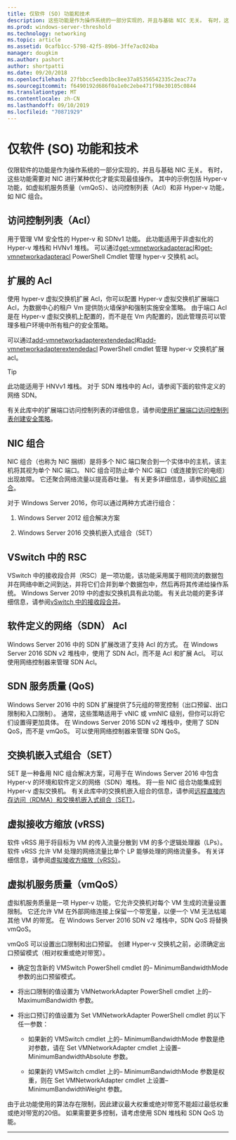 ```yaml
---
title: 仅软件 (SO) 功能和技术
description: 这些功能是作为操作系统的一部分实现的，并且与基础 NIC 无关。 有时，这些功能需要对 NIC 进行某种优化才能实现最佳操作。 其中的示例包括 Hyper-v 功能，如虚拟机服务质量（vmQoS）、访问控制列表（Acl）和非 Hyper-v 功能，如 NIC 组合。
ms.prod: windows-server-threshold
ms.technology: networking
ms.topic: article
ms.assetid: 0cafb1cc-5798-42f5-89b6-3ffe7ac024ba
manager: dougkim
ms.author: pashort
author: shortpatti
ms.date: 09/20/2018
ms.openlocfilehash: 27fbbcc5eedb1bc8ee37a85356542335c2eac77a
ms.sourcegitcommit: f6490192d686f0a1e0c2ebe471f98e30105c0844
ms.translationtype: MT
ms.contentlocale: zh-CN
ms.lasthandoff: 09/10/2019
ms.locfileid: "70871929"
---
```

# <a name="software-only-so-features-and-technologies"></a>仅软件 (SO) 功能和技术
仅限软件的功能是作为操作系统的一部分实现的，并且与基础 NIC 无关。 有时，这些功能需要对 NIC 进行某种优化才能实现最佳操作。 其中的示例包括 Hyper-v 功能，如虚拟机服务质量（vmQoS）、访问控制列表（Acl）和非 Hyper-v 功能，如 NIC 组合。

## <a name="access-control-lists-acls"></a>访问控制列表（Acl）

用于管理 VM 安全性的 Hyper-v 和 SDNv1 功能。 此功能适用于非虚拟化的 Hyper-v 堆栈和 HVNv1 堆栈。 可以通过[get-vmnetworkadapteracl](https://docs.microsoft.com/powershell/module/hyper-v/add-vmnetworkadapteracl?view=win10-ps)和[get-vmnetworkadapteracl](https://docs.microsoft.com/powershell/module/hyper-v/remove-vmnetworkadapteracl?view=win10-ps) PowerShell Cmdlet 管理 hyper-v 交换机 acl。

## <a name="extended-acls"></a>扩展的 Acl

使用 hyper-v 虚拟交换机扩展 Acl，你可以配置 Hyper-v 虚拟交换机扩展端口 Acl，为数据中心的租户 Vm 提供防火墙保护和强制实施安全策略。 由于端口 Acl 是在 Hyper-v 虚拟交换机上配置的，而不是在 Vm 内配置的，因此管理员可以管理多租户环境中所有租户的安全策略。

可以通过[add-vmnetworkadapterextendedacl](https://docs.microsoft.com/powershell/module/hyper-v/add-vmnetworkadapterextendedacl?view=win10-ps)和[add-vmnetworkadapterextendedacl](https://docs.microsoft.com/powershell/module/hyper-v/remove-vmnetworkadapteracl?view=win10-ps) PowerShell cmdlet 管理 hyper-v 交换机扩展 acl。

>[!TIP] 
>此功能适用于 HNVv1 堆栈。 对于 SDN 堆栈中的 Acl，请参阅下面的软件定义的网络 SDN。

有关此库中的扩展端口访问控制列表的详细信息，请参阅[使用扩展端口访问控制列表创建安全策略](https://docs.microsoft.com/windows-server/virtualization/hyper-v-virtual-switch/Create-Security-Policies-with-Extended-Port-Access-Control-Lists)。

## <a name="nic-teaming"></a>NIC 组合

NIC 组合（也称为 NIC 捆绑）是将多个 NIC 端口聚合到一个实体中的主机，该主机将其视为单个 NIC 端口。 NIC 组合可防止单个 NIC 端口（或连接到它的电缆）出现故障。 它还聚合网络流量以提高吞吐量。 有关更多详细信息，请参阅[NIC 组合](https://docs.microsoft.com/windows-server/networking/technologies/nic-teaming/nic-teaming)。

对于 Windows Server 2016，你可以通过两种方式进行组合：

1.  Windows Server 2012 组合解决方案

2.  Windows Server 2016 交换机嵌入式组合（SET）


## <a name="rsc-in-the-vswitch"></a>VSwitch 中的 RSC

VSwitch 中的接收段合并（RSC）是一项功能，该功能采用属于相同流的数据包并在网络中断之间到达，并将它们合并到单个数据包中，然后再将其传递给操作系统。 Windows Server 2019 中的虚拟交换机具有此功能。 有关此功能的更多详细信息，请参阅[vSwitch 中的接收段合并](https://docs.microsoft.com/windows-server/networking/technologies/hpn/rsc-in-the-vswitch)。

## <a name="software-defined-networking-sdn-acls"></a>软件定义的网络（SDN） Acl

Windows Server 2016 中的 SDN 扩展改进了支持 Acl 的方式。 在 Windows Server 2016 SDN v2 堆栈中，使用了 SDN Acl，而不是 Acl 和扩展 Acl。 可以使用网络控制器来管理 SDN Acl。 

## <a name="sdn-quality-of-service-qos"></a>SDN 服务质量 (QoS)

Windows Server 2016 中的 SDN 扩展提供了5元组的带宽控制（出口预留、出口限制和入口限制）。 通常，这些策略适用于 vNIC 或 vmNIC 级别，但你可以将它们设置得更加具体。 在 Windows Server 2016 SDN v2 堆栈中，使用了 SDN QoS，而不是 vmQoS。 可以使用网络控制器来管理 SDN QoS。

## <a name="switch-embedded-teaming-set"></a>交换机嵌入式组合（SET）

SET 是一种备用 NIC 组合解决方案，可用于在 Windows Server 2016 中包含 Hyper-v 的环境和软件定义的网络（SDN）堆栈。 将一些 NIC 组合功能集成到 Hyper-v 虚拟交换机。 有关此库中的交换机嵌入组合的信息，请参阅[远程直接内存访问（RDMA）和交换机嵌入式组合（SET）](https://docs.microsoft.com/windows-server/virtualization/hyper-v-virtual-switch/rdma-and-switch-embedded-teaming)。

## <a name="virtual-receive-side-scaling-vrss"></a>虚拟接收方缩放 (vRSS)

软件 vRSS 用于将目标为 VM 的传入流量分散到 VM 的多个逻辑处理器（LPs）。 软件 vRSS 允许 VM 处理的网络流量比单个 LP 能够处理的网络流量多。 有关详细信息，请参阅[虚拟接收方缩放（vRSS）](https://docs.microsoft.com/windows-server/networking/technologies/vrss/vrss-top)。

## <a name="virtual-machine-quality-of-service-vmqos"></a>虚拟机服务质量（vmQoS）

虚拟机服务质量是一项 Hyper-v 功能，它允许交换机对每个 VM 生成的流量设置限制。 它还允许 VM 在外部网络连接上保留一个带宽量，以便一个 VM 无法枯竭其他 VM 的带宽。 在 Windows Server 2016 SDN v2 堆栈中，SDN QoS 将替换 vmQoS。

vmQoS 可以设置出口限制和出口预留。 创建 Hyper-v 交换机之前，必须确定出口预留模式（相对权重或绝对带宽）。

-  确定包含新的 VMSwitch PowerShell cmdlet 的– MinimumBandwidthMode 参数的出口预留模式。

-  将出口限制的值设置为 VMNetworkAdapter PowerShell cmdlet 上的– MaximumBandwidth 参数。

-  将出口预订的值设置为 Set VMNetworkAdapter PowerShell cmdlet 的以下任一参数：

   -  如果新的 VMSwitch cmdlet 上的– MinimumBandwidthMode 参数是绝对参数，请在 Set VMNetworkAdapter cmdlet 上设置– MinimumBandwidthAbsolute 参数。

   -  如果新的 VMSwitch cmdlet 上的– MinimumBandwidthMode 参数是权重，则在 Set VMNetworkAdapter cmdlet 上设置– MinimumBandwidthWeight 参数。

由于此功能使用的算法存在限制，因此建议最大权重或绝对带宽不能超过最低权重或绝对带宽的20倍。 如果需要更多控制，请考虑使用 SDN 堆栈和 SDN QoS 功能。


---